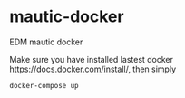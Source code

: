 # mautic-docker
EDM mautic docker 

Make sure you have installed lastest docker https://docs.docker.com/install/, then simply

```
docker-compose up
```
